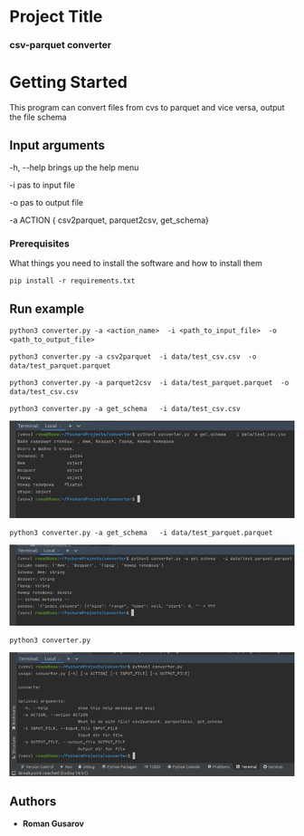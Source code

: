 # Project Title

### csv-parquet converter 

# Getting Started

This program can convert files from cvs to parquet and vice versa, output the file schema

## Input arguments

-h, --help brings up the help menu 

-i pas to input file

-o pas to output file

-a ACTION { csv2parquet, parquet2csv, get_schema}

### Prerequisites

What things you need to install the software and how to install them

```
pip install -r requirements.txt
```

## Run example

```
python3 converter.py -a <action_name>  -i <path_to_input_file>  -o <path_to_output_file>
```
```
python3 converter.py -a csv2parquet  -i data/test_csv.csv  -o data/test_parquet.parquet
```
```
python3 converter.py -a parquet2csv  -i data/test_parquet.parquet  -o data/test_csv.csv
```
```
python3 converter.py -a get_schema   -i data/test_csv.csv
```
![Alt text](data/screenshot/schemaCsv.png?raw=true "Optional Title")
```
python3 converter.py -a get_schema   -i data/test_parquet.parquet
```
![Alt text](data/screenshot/schemaParquet.png?raw=true "Optional Title")

```
python3 converter.py
```

![Alt text](data/screenshot/argsNo.png?raw=true "Optional Title")


## Authors

* **Roman Gusarov**